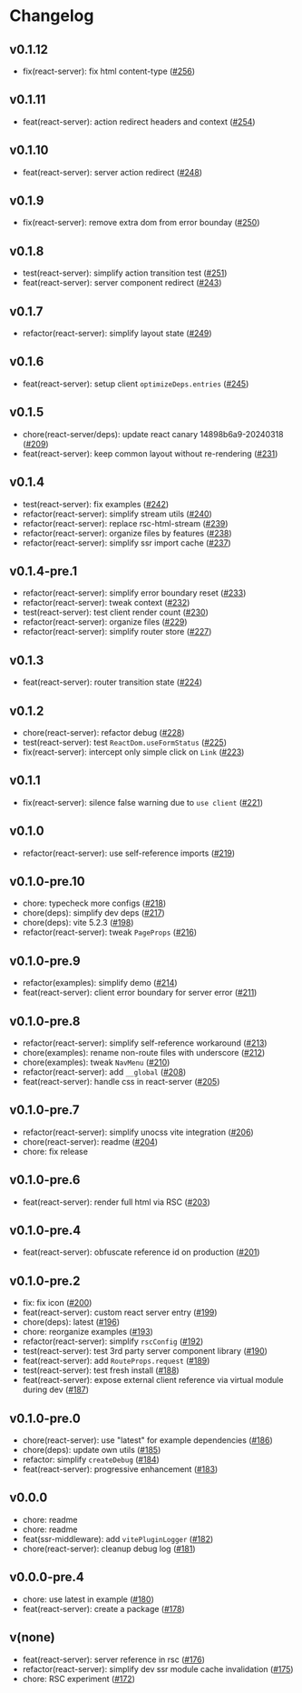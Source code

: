 # Changelog

## v0.1.12

- fix(react-server): fix html content-type ([#256](https://github.com/hi-ogawa/vite-plugins/pull/256))

## v0.1.11

- feat(react-server): action redirect headers and context ([#254](https://github.com/hi-ogawa/vite-plugins/pull/254))

## v0.1.10

- feat(react-server): server action redirect ([#248](https://github.com/hi-ogawa/vite-plugins/pull/248))

## v0.1.9

- fix(react-server): remove extra dom from error bounday ([#250](https://github.com/hi-ogawa/vite-plugins/pull/250))

## v0.1.8

- test(react-server): simplify action transition test ([#251](https://github.com/hi-ogawa/vite-plugins/pull/251))
- feat(react-server): server component redirect ([#243](https://github.com/hi-ogawa/vite-plugins/pull/243))

## v0.1.7

- refactor(react-server): simplify layout state ([#249](https://github.com/hi-ogawa/vite-plugins/pull/249))

## v0.1.6

- feat(react-server): setup client `optimizeDeps.entries` ([#245](https://github.com/hi-ogawa/vite-plugins/pull/245))

## v0.1.5

- chore(react-server/deps): update react canary 14898b6a9-20240318 ([#209](https://github.com/hi-ogawa/vite-plugins/pull/209))
- feat(react-server): keep common layout without re-rendering ([#231](https://github.com/hi-ogawa/vite-plugins/pull/231))

## v0.1.4

- test(react-server): fix examples ([#242](https://github.com/hi-ogawa/vite-plugins/pull/242))
- refactor(react-server): simplify stream utils ([#240](https://github.com/hi-ogawa/vite-plugins/pull/240))
- refactor(react-server): replace rsc-html-stream ([#239](https://github.com/hi-ogawa/vite-plugins/pull/239))
- refactor(react-server): organize files by features ([#238](https://github.com/hi-ogawa/vite-plugins/pull/238))
- refactor(react-server): simplify ssr import cache ([#237](https://github.com/hi-ogawa/vite-plugins/pull/237))

## v0.1.4-pre.1

- refactor(react-server): simplify error boundary reset ([#233](https://github.com/hi-ogawa/vite-plugins/pull/233))
- refactor(react-server): tweak context ([#232](https://github.com/hi-ogawa/vite-plugins/pull/232))
- test(react-server): test client render count ([#230](https://github.com/hi-ogawa/vite-plugins/pull/230))
- refactor(react-server): organize files ([#229](https://github.com/hi-ogawa/vite-plugins/pull/229))
- refactor(react-server): simplify router store ([#227](https://github.com/hi-ogawa/vite-plugins/pull/227))

## v0.1.3

- feat(react-server): router transition state ([#224](https://github.com/hi-ogawa/vite-plugins/pull/224))

## v0.1.2

- chore(react-server): refactor debug ([#228](https://github.com/hi-ogawa/vite-plugins/pull/228))
- test(react-server): test `ReactDom.useFormStatus` ([#225](https://github.com/hi-ogawa/vite-plugins/pull/225))
- fix(react-server): intercept only simple click on `Link` ([#223](https://github.com/hi-ogawa/vite-plugins/pull/223))

## v0.1.1

- fix(react-server): silence false warning due to `use client` ([#221](https://github.com/hi-ogawa/vite-plugins/pull/221))

## v0.1.0

- refactor(react-server): use self-reference imports ([#219](https://github.com/hi-ogawa/vite-plugins/pull/219))

## v0.1.0-pre.10

- chore: typecheck more configs ([#218](https://github.com/hi-ogawa/vite-plugins/pull/218))
- chore(deps): simplify dev deps ([#217](https://github.com/hi-ogawa/vite-plugins/pull/217))
- chore(deps): vite 5.2.3 ([#198](https://github.com/hi-ogawa/vite-plugins/pull/198))
- refactor(react-server): tweak `PageProps` ([#216](https://github.com/hi-ogawa/vite-plugins/pull/216))

## v0.1.0-pre.9

- refactor(examples): simplify demo ([#214](https://github.com/hi-ogawa/vite-plugins/pull/214))
- feat(react-server): client error boundary for server error ([#211](https://github.com/hi-ogawa/vite-plugins/pull/211))

## v0.1.0-pre.8

- refactor(react-server): simplify self-reference workaround ([#213](https://github.com/hi-ogawa/vite-plugins/pull/213))
- chore(examples): rename non-route files with underscore ([#212](https://github.com/hi-ogawa/vite-plugins/pull/212))
- chore(examples): tweak `NavMenu` ([#210](https://github.com/hi-ogawa/vite-plugins/pull/210))
- refactor(react-server): add `__global` ([#208](https://github.com/hi-ogawa/vite-plugins/pull/208))
- feat(react-server): handle css in react-server ([#205](https://github.com/hi-ogawa/vite-plugins/pull/205))

## v0.1.0-pre.7

- refactor(react-server): simplify unocss vite integration ([#206](https://github.com/hi-ogawa/vite-plugins/pull/206))
- chore(react-server): readme ([#204](https://github.com/hi-ogawa/vite-plugins/pull/204))
- chore: fix release

## v0.1.0-pre.6

- feat(react-server): render full html via RSC ([#203](https://github.com/hi-ogawa/vite-plugins/pull/203))

## v0.1.0-pre.4

- feat(react-server): obfuscate reference id on production ([#201](https://github.com/hi-ogawa/vite-plugins/pull/201))

## v0.1.0-pre.2

- fix: fix icon ([#200](https://github.com/hi-ogawa/vite-plugins/pull/200))
- feat(react-server): custom react server entry ([#199](https://github.com/hi-ogawa/vite-plugins/pull/199))
- chore(deps): latest ([#196](https://github.com/hi-ogawa/vite-plugins/pull/196))
- chore: reorganize examples ([#193](https://github.com/hi-ogawa/vite-plugins/pull/193))
- refactor(react-server): simplify `rscConfig` ([#192](https://github.com/hi-ogawa/vite-plugins/pull/192))
- test(react-server): test 3rd party server component library ([#190](https://github.com/hi-ogawa/vite-plugins/pull/190))
- feat(react-server): add `RouteProps.request` ([#189](https://github.com/hi-ogawa/vite-plugins/pull/189))
- test(react-server): test fresh install ([#188](https://github.com/hi-ogawa/vite-plugins/pull/188))
- feat(react-server): expose external client reference via virtual module during dev ([#187](https://github.com/hi-ogawa/vite-plugins/pull/187))

## v0.1.0-pre.0

- chore(react-server): use "latest" for example dependencies ([#186](https://github.com/hi-ogawa/vite-plugins/pull/186))
- chore(deps): update own utils ([#185](https://github.com/hi-ogawa/vite-plugins/pull/185))
- refactor: simplify `createDebug` ([#184](https://github.com/hi-ogawa/vite-plugins/pull/184))
- feat(react-server): progressive enhancement ([#183](https://github.com/hi-ogawa/vite-plugins/pull/183))

## v0.0.0

- chore: readme
- chore: readme
- feat(ssr-middleware): add `vitePluginLogger` ([#182](https://github.com/hi-ogawa/vite-plugins/pull/182))
- chore(react-server): cleanup debug log ([#181](https://github.com/hi-ogawa/vite-plugins/pull/181))

## v0.0.0-pre.4

- chore: use latest in example ([#180](https://github.com/hi-ogawa/vite-plugins/pull/180))
- feat(react-server): create a package ([#178](https://github.com/hi-ogawa/vite-plugins/pull/178))

## v(none)

- feat(react-server): server reference in rsc ([#176](https://github.com/hi-ogawa/vite-plugins/pull/176))
- refactor(react-server): simplify dev ssr module cache invalidation ([#175](https://github.com/hi-ogawa/vite-plugins/pull/175))
- chore: RSC experiment ([#172](https://github.com/hi-ogawa/vite-plugins/pull/172))
